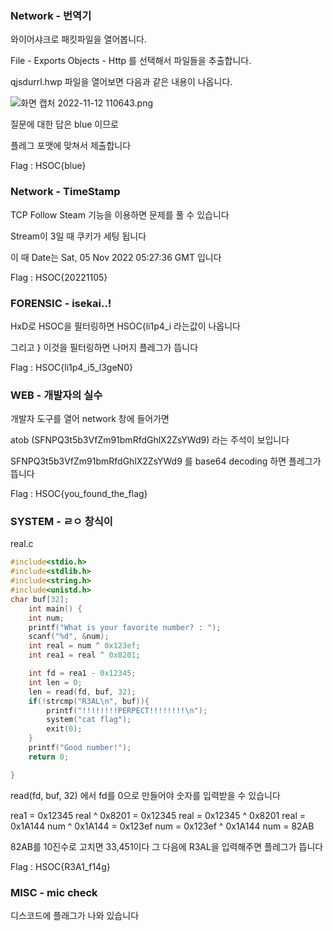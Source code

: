 ### **Network - 번역기**

와이어샤크로 패킷파일을 열어봅니다.

File - Exports Objects - Http 를 선택해서 파일들을 추출합니다.

qjsdurrl.hwp 파일을 열어보면 다음과 같은 내용이 나옵니다.

![화면 캡처 2022-11-12 110643.png](https://s3-us-west-2.amazonaws.com/secure.notion-static.com/6d4f003a-876b-4f0f-a4f7-bd916bb11209/%ED%99%94%EB%A9%B4_%EC%BA%A1%EC%B2%98_2022-11-12_110643.png)

질문에 대한 답은 blue 이므로

플레그 포맷에 맞쳐서 제출합니다

Flag : HSOC{blue}

### Network - TimeStamp

TCP Follow Steam 기능을 이용하면 문제를 풀 수 있습니다

Stream이 3일 때 쿠키가 세팅 됩니다

이 때 Date는  Sat, 05 Nov 2022 05:27:36 GMT 입니다

Flag : HSOC{20221105}

### ****FORENSIC - isekai..!****

HxD로 HSOC을 필터링하면 HSOC{li1p4_i 라는값이 나옵니다

그리고 } 이것을 필터링하면 나머지 플레그가 뜹니다

Flag : HSOC{li1p4_i5_l3geN0}

### WEB - 개발자의 실수

개발자 도구를 열어 network 창에 들어가면

atob (SFNPQ3t5b3VfZm91bmRfdGhlX2ZsYWd9) 라는 주석이 보입니다

SFNPQ3t5b3VfZm91bmRfdGhlX2ZsYWd9 를 base64 decoding 하면 플레그가 뜹니다

Flag : HSOC{you_found_the_flag}

### SYSTEM - ㄹㅇ 창식이

real.c

```c
#include<stdio.h>
#include<stdlib.h>
#include<string.h>
#include<unistd.h>
char buf[32];
	int main() {
	int num;
	printf("What is your favorite number? : ");
	scanf("%d", &num);
	int real = num ^ 0x123ef;
	int rea1 = real ^ 0x8201;

	int fd = rea1 - 0x12345;
	int len = 0;
	len = read(fd, buf, 32);
	if(!strcmp("R3AL\n", buf)){
		printf("!!!!!!!!PERPECT!!!!!!!!\n");
		system("cat flag");
		exit(0);
	}
	printf("Good number!");
	return 0;

}
```

read(fd, buf, 32) 에서 fd를 0으로 만들어야
숫자를 입력받을 수 있습니다

rea1 = 0x12345
real ^ 0x8201 = 0x12345
real = 0x12345 ^ 0x8201
real = 0x1A144
num ^ 0x1A144 = 0x123ef
num = 0x123ef ^ 0x1A144
num = 82AB

82AB를 10진수로 고치면 33,451이다
그 다음에 R3AL을 입력해주면 플레그가 뜹니다

Flag : HSOC{R3A1_f14g}

### MISC - mic check

디스코드에 플래그가 나와 있습니다
